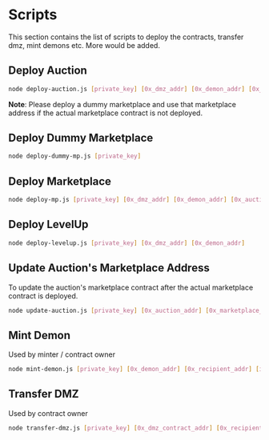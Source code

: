 # Scripts

This section contains the list of scripts to deploy the contracts, transfer dmz, mint demons etc. More would be added.

## Deploy Auction
```bash
node deploy-auction.js [private_key] [0x_dmz_addr] [0x_demon_addr] [0x_marketplace_addr]
```

**Note**: Please deploy a dummy marketplace and use that marketplace address if the actual marketplace contract is not deployed.


## Deploy Dummy Marketplace
```bash
node deploy-dummy-mp.js [private_key]
```

## Deploy Marketplace
```bash
node deploy-mp.js [private_key] [0x_dmz_addr] [0x_demon_addr] [0x_auction_addr]
```

## Deploy LevelUp
```bash
node deploy-levelup.js [private_key] [0x_dmz_addr] [0x_demon_addr]
```

## Update Auction's Marketplace Address
To update the auction's marketplace contract after the actual marketplace contract is deployed.

```bash
node update-auction.js [private_key] [0x_auction_addr] [0x_marketplace_addr]
```


## Mint Demon
Used by minter / contract owner
```bash
node mint-demon.js [private_key] [0x_demon_addr] [0x_recipient_addr] [imageURI]
```

## Transfer DMZ
Used by contract owner
```bash
node transfer-dmz.js [private_key] [0x_dmz_contract_addr] [0x_recipient_addr] [dmz_amt_to_xfer]
```